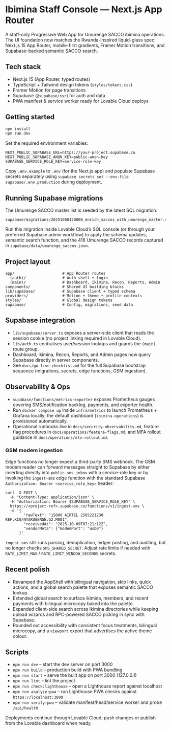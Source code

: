 # Ibimina Staff Console — Next.js App Router

A staff-only Progressive Web App for Umurenge SACCO ibimina operations. The UI foundation now matches the Rwanda-inspired liquid-glass spec: Next.js 15 App Router, mobile-first gradients, Framer Motion transitions, and Supabase-backed semantic SACCO search.

## Tech stack

- Next.js 15 (App Router, typed routes)
- TypeScript + Tailwind design tokens (`styles/tokens.css`)
- Framer Motion for page transitions
- Supabase (`@supabase/ssr`) for auth and data
- PWA manifest & service worker ready for Lovable Cloud deploys

## Getting started

```bash
npm install
npm run dev
```

Set the required environment variables:

```
NEXT_PUBLIC_SUPABASE_URL=https://your-project.supabase.co
NEXT_PUBLIC_SUPABASE_ANON_KEY=public-anon-key
SUPABASE_SERVICE_ROLE_KEY=service-role-key
```

Copy `.env.example` to `.env` (for the Next.js app) and populate Supabase secrets separately using `supabase secrets set --env-file supabase/.env.production` during deployment.

## Running Supabase migrations

The Umurenge SACCO master list is seeded by the latest SQL migration:

```
supabase/migrations/20251008120000_enrich_saccos_with_umurenge_master.sql
```

Run this migration inside Lovable Cloud’s SQL console (or through your preferred Supabase admin workflow) to apply the schema updates, semantic search function, and the 416 Umurenge SACCO records captured in `supabase/data/umurenge_saccos.json`.

## Project layout

```
app/                     # App Router routes
  (auth)/                # Auth shell + login
  (main)/                # Dashboard, Ikimina, Recon, Reports, Admin
components/              # Shared UI building blocks
lib/supabase/            # Supabase client + typed schema
providers/               # Motion + theme + profile contexts
styles/                  # Global design tokens
supabase/                # Config, migrations, seed data
```

## Supabase integration

- `lib/supabase/server.ts` exposes a server-side client that reads the session cookie (no project linking required in Lovable Cloud).
- `lib/auth.ts` centralises user/session lookups and guards the `(main)` route group.
- Dashboard, Ikimina, Recon, Reports, and Admin pages now query Supabase directly in server components.
- See `docs/go-live-checklist.md` for the full Supabase bootstrap sequence (migrations, secrets, edge functions, GSM ingestion).

## Observability & Ops

- `supabase/functions/metrics-exporter` exposes Prometheus gauges covering SMS/notification backlog, payments, and exporter health.
- Run `docker compose up` inside `infra/metrics` to launch Prometheus + Grafana locally; the default dashboard (`ibimina-operations`) is provisioned automatically.
- Operational runbooks live in `docs/security-observability.md`, feature flag procedures in `docs/operations/feature-flags.md`, and MFA rollout guidance in `docs/operations/mfa-rollout.md`.

### GSM modem ingestion

Edge functions no longer expect a third-party SMS webhook. The GSM modem reader can forward messages straight to Supabase by either inserting directly into `public.sms_inbox` with a service-role key or by invoking the `ingest-sms` edge function with the standard Supabase `Authorization: Bearer <service_role_key>` header:

```
curl -X POST \
  -H "Content-Type: application/json" \
  -H "Authorization: Bearer $SUPABASE_SERVICE_ROLE_KEY" \
  https://<project-ref>.supabase.co/functions/v1/ingest-sms \
  -d '{
        "rawText": "15000 AIRTEL 2505221230 REF.KIG/NYARUGENGE.G2.M001",
        "receivedAt": "2025-10-09T07:21:12Z",
        "vendorMeta": {"modemPort": "usb0"}
      }'
```

`ingest-sms` still runs parsing, deduplication, ledger posting, and auditing, but no longer checks `SMS_SHARED_SECRET`. Adjust rate limits if needed with `RATE_LIMIT_MAX` / `RATE_LIMIT_WINDOW_SECONDS` secrets.

## Recent polish

- Revamped the AppShell with bilingual navigation, skip links, quick actions, and a global search palette that exposes semantic SACCO lookup.
- Extended global search to surface ikimina, members, and recent payments with bilingual microcopy baked into the palette.
- Expanded client-side search across Ikimina directories while keeping upload wizards and RPC-powered SACCO picking in sync with Supabase.
- Rounded out accessibility with consistent focus treatments, bilingual microcopy, and a `viewport` export that advertises the active theme colour.

## Scripts

- `npm run dev` – start the dev server on port 3000
- `npm run build` – production build with PWA bundling
- `npm run start` – serve the built app on port 3000 (127.0.0.1)
- `npm run lint` – lint the project
- `npm run check:lighthouse` – open a Lighthouse report against localhost
- `npm run analyze:pwa` – run Lighthouse PWA checks against `https://localhost:3000`
- `npm run verify:pwa` – validate manifest/head/service worker and probe `/api/health`

Deployments continue through Lovable Cloud; push changes or publish from the Lovable dashboard when ready.

